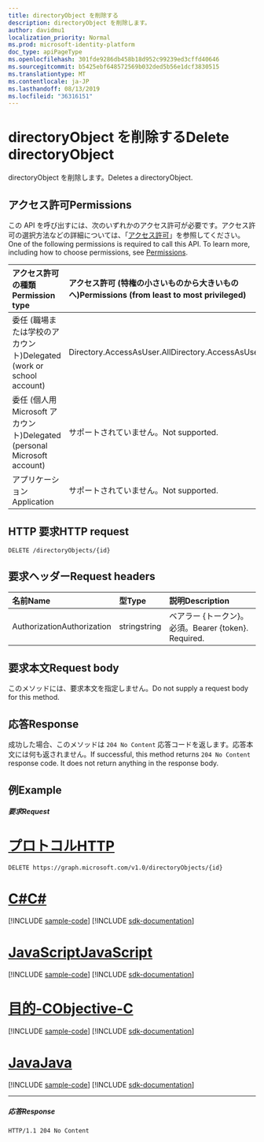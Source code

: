 ```yaml
---
title: directoryObject を削除する
description: directoryObject を削除します。
author: davidmu1
localization_priority: Normal
ms.prod: microsoft-identity-platform
doc_type: apiPageType
ms.openlocfilehash: 301fde9286db458b18d952c99239ed3cffd40646
ms.sourcegitcommit: b5425ebf648572569b032ded5b56e1dcf3830515
ms.translationtype: MT
ms.contentlocale: ja-JP
ms.lasthandoff: 08/13/2019
ms.locfileid: "36316151"
---
```

# <a name="delete-directoryobject"></a><span data-ttu-id="dc322-103">directoryObject を削除する</span><span class="sxs-lookup"><span data-stu-id="dc322-103">Delete directoryObject</span></span>

<span data-ttu-id="dc322-104">directoryObject を削除します。</span><span class="sxs-lookup"><span data-stu-id="dc322-104">Deletes a directoryObject.</span></span>

## <a name="permissions"></a><span data-ttu-id="dc322-105">アクセス許可</span><span class="sxs-lookup"><span data-stu-id="dc322-105">Permissions</span></span>
<span data-ttu-id="dc322-p101">この API を呼び出すには、次のいずれかのアクセス許可が必要です。アクセス許可の選択方法などの詳細については、「[アクセス許可](/graph/permissions-reference)」を参照してください。</span><span class="sxs-lookup"><span data-stu-id="dc322-p101">One of the following permissions is required to call this API. To learn more, including how to choose permissions, see [Permissions](/graph/permissions-reference).</span></span>


|<span data-ttu-id="dc322-108">アクセス許可の種類</span><span class="sxs-lookup"><span data-stu-id="dc322-108">Permission type</span></span>      | <span data-ttu-id="dc322-109">アクセス許可 (特権の小さいものから大きいものへ)</span><span class="sxs-lookup"><span data-stu-id="dc322-109">Permissions (from least to most privileged)</span></span>              |
|:--------------------|:---------------------------------------------------------|
|<span data-ttu-id="dc322-110">委任 (職場または学校のアカウント)</span><span class="sxs-lookup"><span data-stu-id="dc322-110">Delegated (work or school account)</span></span> | <span data-ttu-id="dc322-111">Directory.AccessAsUser.All</span><span class="sxs-lookup"><span data-stu-id="dc322-111">Directory.AccessAsUser.All</span></span>    |
|<span data-ttu-id="dc322-112">委任 (個人用 Microsoft アカウント)</span><span class="sxs-lookup"><span data-stu-id="dc322-112">Delegated (personal Microsoft account)</span></span> | <span data-ttu-id="dc322-113">サポートされていません。</span><span class="sxs-lookup"><span data-stu-id="dc322-113">Not supported.</span></span>    |
|<span data-ttu-id="dc322-114">アプリケーション</span><span class="sxs-lookup"><span data-stu-id="dc322-114">Application</span></span> | <span data-ttu-id="dc322-115">サポートされていません。</span><span class="sxs-lookup"><span data-stu-id="dc322-115">Not supported.</span></span> |

## <a name="http-request"></a><span data-ttu-id="dc322-116">HTTP 要求</span><span class="sxs-lookup"><span data-stu-id="dc322-116">HTTP request</span></span>
<!-- { "blockType": "ignored" } -->
```http
DELETE /directoryObjects/{id}

```
## <a name="request-headers"></a><span data-ttu-id="dc322-117">要求ヘッダー</span><span class="sxs-lookup"><span data-stu-id="dc322-117">Request headers</span></span>
| <span data-ttu-id="dc322-118">名前</span><span class="sxs-lookup"><span data-stu-id="dc322-118">Name</span></span>       | <span data-ttu-id="dc322-119">型</span><span class="sxs-lookup"><span data-stu-id="dc322-119">Type</span></span> | <span data-ttu-id="dc322-120">説明</span><span class="sxs-lookup"><span data-stu-id="dc322-120">Description</span></span>|
|:---------------|:--------|:----------|
| <span data-ttu-id="dc322-121">Authorization</span><span class="sxs-lookup"><span data-stu-id="dc322-121">Authorization</span></span>  | <span data-ttu-id="dc322-122">string</span><span class="sxs-lookup"><span data-stu-id="dc322-122">string</span></span>  | <span data-ttu-id="dc322-p102">ベアラー {トークン}。必須。</span><span class="sxs-lookup"><span data-stu-id="dc322-p102">Bearer {token}. Required.</span></span> |

## <a name="request-body"></a><span data-ttu-id="dc322-125">要求本文</span><span class="sxs-lookup"><span data-stu-id="dc322-125">Request body</span></span>
<span data-ttu-id="dc322-126">このメソッドには、要求本文を指定しません。</span><span class="sxs-lookup"><span data-stu-id="dc322-126">Do not supply a request body for this method.</span></span>

## <a name="response"></a><span data-ttu-id="dc322-127">応答</span><span class="sxs-lookup"><span data-stu-id="dc322-127">Response</span></span>

<span data-ttu-id="dc322-p103">成功した場合、このメソッドは `204 No Content` 応答コードを返します。応答本文には何も返されません。</span><span class="sxs-lookup"><span data-stu-id="dc322-p103">If successful, this method returns `204 No Content` response code. It does not return anything in the response body.</span></span>

## <a name="example"></a><span data-ttu-id="dc322-130">例</span><span class="sxs-lookup"><span data-stu-id="dc322-130">Example</span></span>
##### <a name="request"></a><span data-ttu-id="dc322-131">要求</span><span class="sxs-lookup"><span data-stu-id="dc322-131">Request</span></span>


# <a name="httptabhttp"></a>[<span data-ttu-id="dc322-132">プロトコル</span><span class="sxs-lookup"><span data-stu-id="dc322-132">HTTP</span></span>](#tab/http)
<!-- {
  "blockType": "request",
  "name": "delete_directoryobject"
}-->
```http
DELETE https://graph.microsoft.com/v1.0/directoryObjects/{id}
```
# <a name="ctabcsharp"></a>[<span data-ttu-id="dc322-133">C#</span><span class="sxs-lookup"><span data-stu-id="dc322-133">C#</span></span>](#tab/csharp)
[!INCLUDE [sample-code](../includes/snippets/csharp/delete-directoryobject-csharp-snippets.md)]
[!INCLUDE [sdk-documentation](../includes/snippets/snippets-sdk-documentation-link.md)]

# <a name="javascripttabjavascript"></a>[<span data-ttu-id="dc322-134">JavaScript</span><span class="sxs-lookup"><span data-stu-id="dc322-134">JavaScript</span></span>](#tab/javascript)
[!INCLUDE [sample-code](../includes/snippets/javascript/delete-directoryobject-javascript-snippets.md)]
[!INCLUDE [sdk-documentation](../includes/snippets/snippets-sdk-documentation-link.md)]

# <a name="objective-ctabobjc"></a>[<span data-ttu-id="dc322-135">目的-C</span><span class="sxs-lookup"><span data-stu-id="dc322-135">Objective-C</span></span>](#tab/objc)
[!INCLUDE [sample-code](../includes/snippets/objc/delete-directoryobject-objc-snippets.md)]
[!INCLUDE [sdk-documentation](../includes/snippets/snippets-sdk-documentation-link.md)]

# <a name="javatabjava"></a>[<span data-ttu-id="dc322-136">Java</span><span class="sxs-lookup"><span data-stu-id="dc322-136">Java</span></span>](#tab/java)
[!INCLUDE [sample-code](../includes/snippets/java/delete-directoryobject-java-snippets.md)]
[!INCLUDE [sdk-documentation](../includes/snippets/snippets-sdk-documentation-link.md)]

---

##### <a name="response"></a><span data-ttu-id="dc322-137">応答</span><span class="sxs-lookup"><span data-stu-id="dc322-137">Response</span></span>

<!-- {
  "blockType": "response",
  "truncated": true
} -->
```http
HTTP/1.1 204 No Content
```

<!-- uuid: 8fcb5dbc-d5aa-4681-8e31-b001d5168d79
2015-10-25 14:57:30 UTC -->
<!-- {
  "type": "#page.annotation",
  "description": "Delete directoryObject",
  "keywords": "",
  "section": "documentation",
  "tocPath": "",
  "suppressions": [
  ]
}-->
